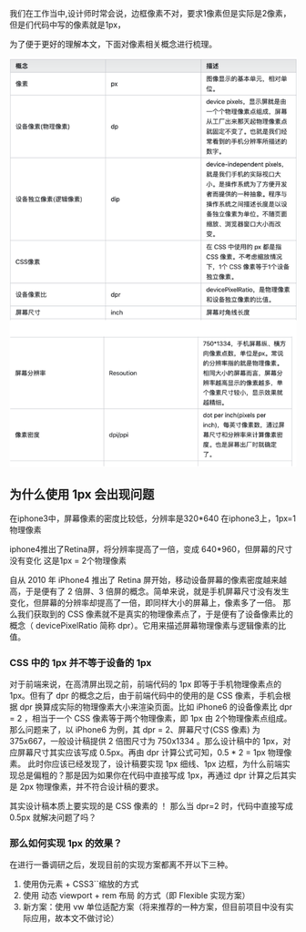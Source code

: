 我们在工作当中,设计师时常会说，边框像素不对，要求1像素但是实际是2像素，但是们代码中写的像素就是1px，

为了便于更好的理解本文，下面对像素相关概念进行梳理。


![alt text](image-1.png)


## 为什么使用 1px 会出现问题


在iphone3中，屏幕像素的密度比较低，分辨率是320*640
在iphone3上，1px=1物理像素

iphone4推出了Retina屏，将分辨率提高了一倍，变成
640*960，但屏幕的尺寸没有变化
这是1px = 2个物理像素


自从 2010 年 iPhone4 推出了 Retina 屏开始，移动设备屏幕的像素密度越来越高，于是便有了 2 倍屏、3 倍屏的概念。简单来说，就是手机屏幕尺寸没有发生变化，但屏幕的分辨率却提高了一倍，即同样大小的屏幕上，像素多了一倍。
那么我们获取到的 CSS 像素就不是真实的物理像素点了，于是便有了设备像素比的概念（ devicePixelRatio 简称 dpr）。它用来描述屏幕物理像素与逻辑像素的比值。


 ### CSS 中的 1px 并不等于设备的 1px
对于前端来说，在高清屏出现之前，前端代码的 1px 即等于手机物理像素点的 1px。但有了 dpr 的概念之后，由于前端代码中的使用的是 CSS 像素，手机会根据 dpr 换算成实际的物理像素大小来渲染页面。比如 iPhone6 的设备像素比 dpr = 2 ，相当于一个 CSS 像素等于两个物理像素，即 1px 由 2个物理像素点组成。
那么问题来了，以 iPhone6 为例，其 dpr = 2、屏幕尺寸(CSS 像素) 为 375x667，一般设计稿提供 2 倍图尺寸为 750x1334 。那么设计稿中的 1px，对应屏幕尺寸其实应该写成 0.5px。再由 dpr 计算公式可知，0.5 * 2 = 1px 物理像素。
此时你应该已经发现了，设计稿要实现 1px 细线、1px 边框，为什么前端实现总是偏粗的？那是因为如果你在代码中直接写成 1px，再通过 dpr 计算之后其实是 2px 物理像素，并不符合设计稿的要求。


其实设计稿本质上要实现的是 CSS 像素的 ！
那么当 dpr=2 时，代码中直接写成 0.5px 就解决问题了吗？

### 那么如何实现 1px 的效果？
在进行一番调研之后，发现目前的实现方案都离不开以下三种。
1. 使用伪元素 + CSS3``缩放的方式
2. 使用 动态 viewport + rem 布局 的方式（即 Flexible 实现方案）
3. 新方案：使用 vw 单位适配方案（将来推荐的一种方案，但目前项目中没有实际应用，故本文不做讨论）
